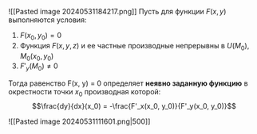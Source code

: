 ![[Pasted image 20240531184217.png]]
Пусть для функции $F(x,y)$ выполняются условия:
1. $F(x_0, y_0) = 0$
2. Функция $F(x, y, z)$ и ее частные производные непрерывны в $U(M_0), M_0(x_0,y_0)$
3. $F'_y(M_0)\neq 0$ 

Тогда равенство F(x, y) = 0 определяет **неявно заданную функцию** в окрестности точки $x_0$ производная которой: $$\frac{dy}{dx}(x_0) = -\frac{F'_x(x_0, y_0)}{F'_y(x_0, y_0)}$$

![[Pasted image 20240531111601.png|500]]

